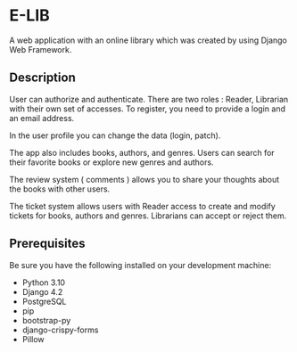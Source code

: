 # E-LIB

A web application with an online library which was created by using Django Web Framework.

## Description


User can authorize and authenticate. There are two roles : Reader, Librarian with their own set of accesses. To register, you need to provide a login and an email address.

In the user profile you can change the data (login, patch).

The app also includes books, authors, and genres. Users can search for their favorite books or explore new genres and authors. 

The review system ( comments ) allows you to share your thoughts about the books with other users.

The ticket system allows users with Reader access to create and modify tickets for books, authors and genres. Librarians can accept or reject them.


## Prerequisites

Be sure you have the following installed on your development machine:

- Python 3.10
- Django 4.2
- PostgreSQL
- pip
- bootstrap-py
- django-crispy-forms
- Pillow